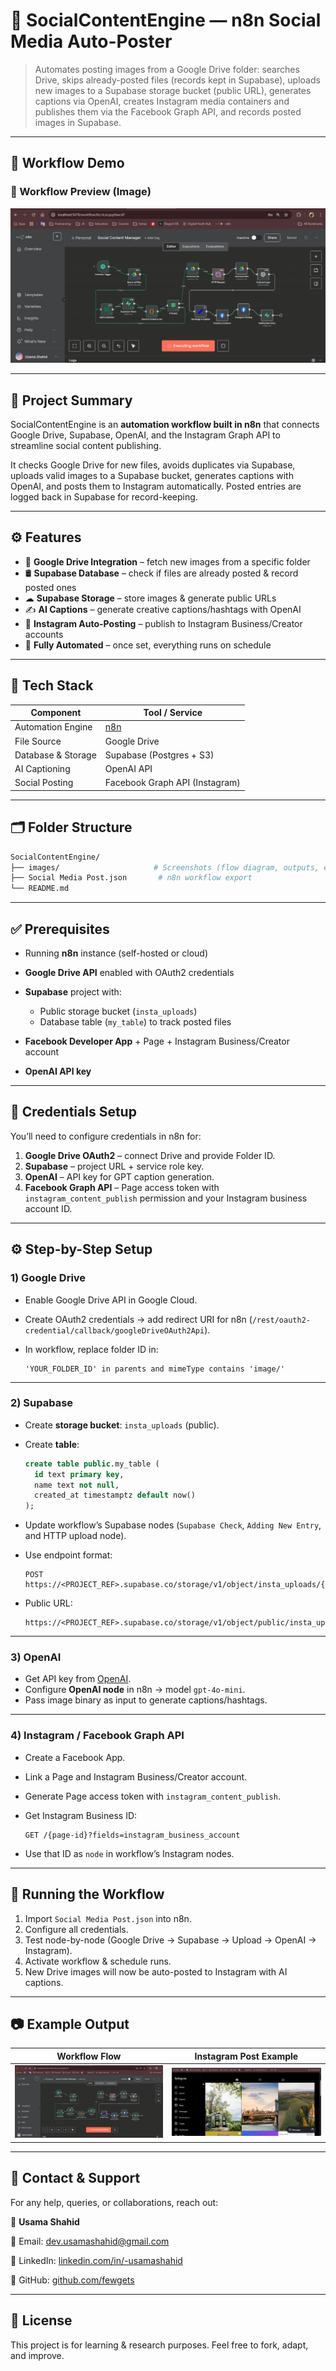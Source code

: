 # 📱 SocialContentEngine — n8n Social Media Auto-Poster

> Automates posting images from a Google Drive folder: searches Drive, skips already-posted files (records kept in Supabase), uploads new images to a Supabase storage bucket (public URL), generates captions via OpenAI, creates Instagram media containers and publishes them via the Facebook Graph API, and records posted images in Supabase.

---

## 🎥 Workflow Demo

### 🔹 Workflow Preview (Image)

![Workflow Screenshot](Images/flow.png)

<!-- ### 🔹 Workflow Demo (Video)

📺 *(Add your Loom / YouTube demo link here)*
[▶ Watch Demo Video](https://youtu.be/your-demo-video-link)
-->
---

## 📌 Project Summary

SocialContentEngine is an **automation workflow built in n8n** that connects Google Drive, Supabase, OpenAI, and the Instagram Graph API to streamline social content publishing.

It checks Google Drive for new files, avoids duplicates via Supabase, uploads valid images to a Supabase bucket, generates captions with OpenAI, and posts them to Instagram automatically. Posted entries are logged back in Supabase for record-keeping.

---

## ⚙️ Features

* 📂 **Google Drive Integration** – fetch new images from a specific folder
* 🛢 **Supabase Database** – check if files are already posted & record posted ones
* ☁ **Supabase Storage** – store images & generate public URLs
* ✍ **AI Captions** – generate creative captions/hashtags with OpenAI
* 📸 **Instagram Auto-Posting** – publish to Instagram Business/Creator accounts
* 🔄 **Fully Automated** – once set, everything runs on schedule

---

## 🧰 Tech Stack

| Component          | Tool / Service                 |
| ------------------ | ------------------------------ |
| Automation Engine  | [n8n](https://n8n.io)          |
| File Source        | Google Drive                   |
| Database & Storage | Supabase (Postgres + S3)       |
| AI Captioning      | OpenAI API                     |
| Social Posting     | Facebook Graph API (Instagram) |

---

## 🗂 Folder Structure

```bash
SocialContentEngine/
├── images/                     # Screenshots (flow diagram, outputs, etc.)
├── Social Media Post.json       # n8n workflow export
└── README.md
```

---

## ✅ Prerequisites

* Running **n8n** instance (self-hosted or cloud)
* **Google Drive API** enabled with OAuth2 credentials
* **Supabase** project with:

  * Public storage bucket (`insta_uploads`)
  * Database table (`my_table`) to track posted files
* **Facebook Developer App** + Page + Instagram Business/Creator account
* **OpenAI API key**

---

## 🔐 Credentials Setup

You’ll need to configure credentials in n8n for:

1. **Google Drive OAuth2** – connect Drive and provide Folder ID.
2. **Supabase** – project URL + service role key.
3. **OpenAI** – API key for GPT caption generation.
4. **Facebook Graph API** – Page access token with `instagram_content_publish` permission and your Instagram business account ID.

---

## ⚙️ Step-by-Step Setup

### 1) Google Drive

* Enable Google Drive API in Google Cloud.
* Create OAuth2 credentials → add redirect URI for n8n (`/rest/oauth2-credential/callback/googleDriveOAuth2Api`).
* In workflow, replace folder ID in:

  ```
  'YOUR_FOLDER_ID' in parents and mimeType contains 'image/'
  ```

---

### 2) Supabase

* Create **storage bucket**: `insta_uploads` (public).
* Create **table**:

  ```sql
  create table public.my_table (
    id text primary key,
    name text not null,
    created_at timestamptz default now()
  );
  ```
* Update workflow’s Supabase nodes (`Supabase Check`, `Adding New Entry`, and HTTP upload node).
* Use endpoint format:

  ```
  POST https://<PROJECT_REF>.supabase.co/storage/v1/object/insta_uploads/{filename}
  ```
* Public URL:

  ```
  https://<PROJECT_REF>.supabase.co/storage/v1/object/public/insta_uploads/{filename}
  ```

---

### 3) OpenAI

* Get API key from [OpenAI](https://platform.openai.com).
* Configure **OpenAI node** in n8n → model `gpt-4o-mini`.
* Pass image binary as input to generate captions/hashtags.

---

### 4) Instagram / Facebook Graph API

* Create a Facebook App.
* Link a Page and Instagram Business/Creator account.
* Generate Page access token with `instagram_content_publish`.
* Get Instagram Business ID:

  ```
  GET /{page-id}?fields=instagram_business_account
  ```
* Use that ID as `node` in workflow’s Instagram nodes.

---

## 🚀 Running the Workflow

1. Import `Social Media Post.json` into n8n.
2. Configure all credentials.
3. Test node-by-node (Google Drive → Supabase → Upload → OpenAI → Instagram).
4. Activate workflow & schedule runs.
5. New Drive images will now be auto-posted to Instagram with AI captions.

---

## 📷 Example Output

| Workflow Flow        | Instagram Post Example       |
| -------------------- | ---------------------------- |
| ![](Images/flow.png) | ![](Images/example_post.png) |

---

## 🤝 Contact & Support

For any help, queries, or collaborations, reach out:

👤 **Usama Shahid**

📧 Email: [dev.usamashahid@gmail.com](mailto:dev.usamashahid@gmail.com)

🔗 LinkedIn: [linkedin.com/in/-usamashahid](https://linkedin.com/in/-usamashahid)

🐙 GitHub: [github.com/fewgets](https://github.com/fewgets)

---

## 📜 License

This project is for learning & research purposes. Feel free to fork, adapt, and improve.
